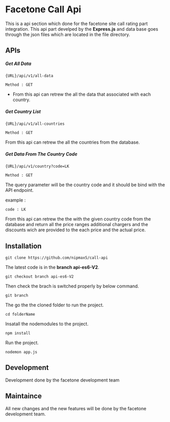 # Facetone Call Api

This is a api section which done for the facetone site call rating part integration. This api part develped by the **Express.js** and data base goes through the json files which are located in the file directory.

## APIs

##### Get All Data
`{URL}/api/v1/all-data`

`Method : GET`

- From this api can retrew the all the data that associated with each country.

##### Get Country List
`{URL}/api/v1/all-countries`

`Method : GET`

From this api can retrew the all the countries from the database.

##### Get Data From The Country Code
`{URL}/api/v1/country?code=LK`

`Method : GET`

The query parameter will be the country code and it should be bind with the API endpoint.

example : 

`code : LK`

From this api can retrew the the with the given country code from the database and return all the price ranges additional chargers and the discounts wich are provided to the each price and the actual price.


## Installation

`git clone https://github.com/nipmaxS/call-api`

The latest code is in the **branch api-es6-V2**.

`git checkout branch api-es6-V2 `

Then check the brach is switched properly by below command.

`git branch`

The go the the cloned folder to run the project.

`cd folderName`

Insatall the nodemodules to the project.

`npm install`

Run the project.

`nodemon app.js`

## Development

Development done by the facetone development team

## Maintaince

All new changes and the new features will be done by the facetone development team.




